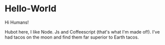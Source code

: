 # Hello-World

Hi Humans!

Hubot here, I like Node. Js and Coffeescript (that's what I'm made of!).
I've had tacos on the moon and find them far superior to Earth tacos.
